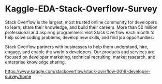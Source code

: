 # Kaggle-EDA-Stack-Overflow-Survey

Stack Overflow is the largest, most trusted online community for developers to learn, share their knowledge, and build their careers. More than 50 million professional and aspiring programmers visit Stack Overflow each month to help solve coding problems, develop new skills, and find job opportunities.

Stack Overflow partners with businesses to help them understand, hire, engage, and enable the world's developers. Our products and services are focused on developer marketing, technical recruiting, market research, and enterprise knowledge sharing.

https://www.kaggle.com/stackoverflow/stack-overflow-2018-developer-survey/home

